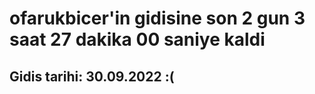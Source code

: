 # ofarukbicer'in gidisine son 2 gun 3 saat 27 dakika 00 saniye kaldi

## Gidis tarihi: 30.09.2022 :(